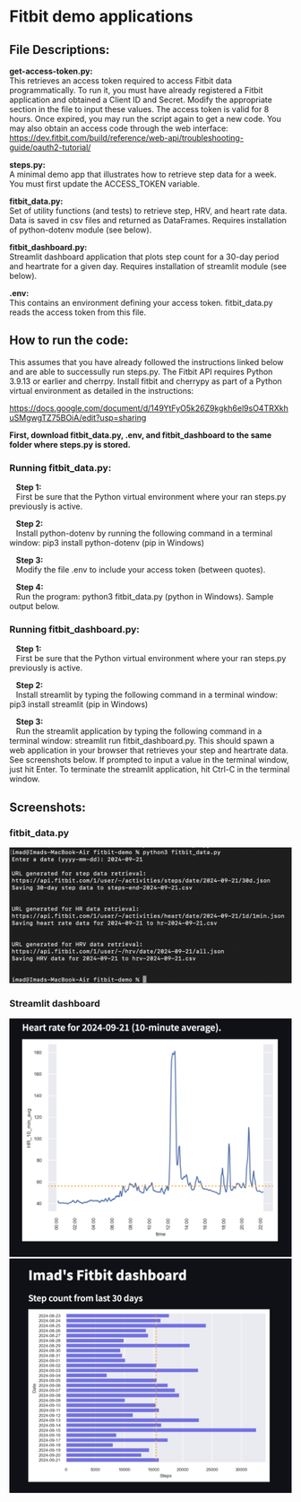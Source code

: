 # Fitbit demo applications

## File Descriptions:

**get-access-token.py:<br>** 
This retrieves an access token required to access Fitbit data programmatically.  To run it, you must have already registered a Fitbit application and obtained a Client ID and Secret.  Modify the appropriate section in the file to input these values.  The access token is valid for 8 hours.  Once expired, you may run the script again to get a new code.  You may also obtain an access code through the web interface:  
https://dev.fitbit.com/build/reference/web-api/troubleshooting-guide/oauth2-tutorial/ 

**steps.py:<br>**
A minimal demo app that illustrates how to retrieve step data for a week.  You must first update the ACCESS_TOKEN variable.

**fitbit_data.py:<br>**
Set of utility functions (and tests) to retrieve step, HRV, and heart rate data.  Data is saved in csv files and returned as DataFrames.  Requires installation of python-dotenv module (see below).  

**fitbit_dashboard.py:<br>** 
Streamlit dashboard application that plots step count for a 30-day period and heartrate for a given day.  Requires installation of streamlit module (see below).

**.env:<br>** 
This contains an environment defining your access token.  fitbit_data.py reads the access token from this file.  

## How to run the code:
This assumes that you have already followed the instructions linked below and are able to successully run steps.py. The Fitbit API requires Python 3.9.13 or earlier and cherrpy.  Install fitbit and cherrypy as part of a Python virtual environment as detailed in the instructions:

https://docs.google.com/document/d/149YtFyO5k26Z9kgkh6el9sO4TRXkhuSMgwgTZ75BOiA/edit?usp=sharing   

**First, download fitbit_data.py, .env, and fitbit_dashboard to the same folder where steps.py is stored.**

### Running fitbit_data.py:
&nbsp;&nbsp;&nbsp;**Step 1:<br>** 
&nbsp;&nbsp;&nbsp;First be sure that the Python virtual environment where your ran steps.py previously is active.  

&nbsp;&nbsp;&nbsp;**Step 2:<br>** 
&nbsp;&nbsp;&nbsp;Install python-dotenv by running the following command in a terminal window: pip3 install python-dotenv (pip in Windows)

&nbsp;&nbsp;&nbsp;**Step 3:<br>** 
&nbsp;&nbsp;&nbsp;Modify the file .env to include your access token (between quotes).  

&nbsp;&nbsp;&nbsp;**Step 4:<br>** 
&nbsp;&nbsp;&nbsp;Run the program: python3 fitbit_data.py (python in Windows).  Sample output below.  

### Running fitbit_dashboard.py:
&nbsp;&nbsp;&nbsp;**Step 1:<br>** 
&nbsp;&nbsp;&nbsp;First be sure that the Python virtual environment where your ran steps.py previously is active.

&nbsp;&nbsp;&nbsp;**Step 2:<br>** 
&nbsp;&nbsp;&nbsp;Install streamlit by typing the following command in a terminal window: pip3 install streamlit (pip in Windows)

&nbsp;&nbsp;&nbsp;**Step 3:<br>** 
&nbsp;&nbsp;&nbsp;Run the streamlit application by typing the following command in a terminal window: streamlit run fitbit_dashboard.py.  This should spawn a web application in your browser that retrieves your step and heartrate data.  See screenshots below.  If prompted to input a value in the terminal window, just hit Enter.  To terminate the streamlit application, hit Ctrl-C in the terminal window.  

## Screenshots:

### fitbit_data.py 

![fitbit_data.py output](fitbit_data_screenshot.png)

### Streamlit dashboard
![Heartrate data from the streamlit app](HR-screenshot.png)
![30-day step count data from the streamlit app](steps-screenshot.png)
